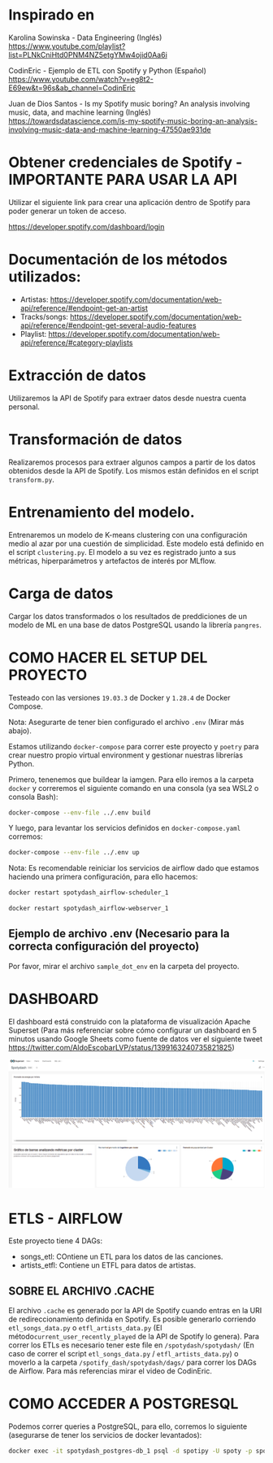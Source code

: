 # Inspirado en
Karolina Sowinska - Data Engineering (Inglés)
https://www.youtube.com/playlist?list=PLNkCniHtd0PNM4NZ5etgYMw4ojid0Aa6i

CodinEric - Ejemplo de ETL con Spotify y Python (Español)
https://www.youtube.com/watch?v=eg8t2-E69ew&t=96s&ab_channel=CodinEric

Juan de Dios Santos - Is my Spotify music boring? An analysis involving music, data, and machine learning (Inglés)
https://towardsdatascience.com/is-my-spotify-music-boring-an-analysis-involving-music-data-and-machine-learning-47550ae931de


# Obtener credenciales de Spotify - IMPORTANTE PARA USAR LA API
Utilizar el siguiente link para crear una aplicación dentro de Spotify para poder generar un token de acceso.

https://developer.spotify.com/dashboard/login

# Documentación de los métodos utilizados:
- Artistas: https://developer.spotify.com/documentation/web-api/reference/#endpoint-get-an-artist
- Tracks/songs: https://developer.spotify.com/documentation/web-api/reference/#endpoint-get-several-audio-features
- Playlist: https://developer.spotify.com/documentation/web-api/reference/#category-playlists

# Extracción de datos
Utilizaremos la API de Spotify para extraer datos desde nuestra cuenta personal.

# Transformación de datos
Realizaremos procesos para extraer algunos campos a partir de los datos obtenidos desde la API de Spotify. Los mismos están definidos en el script `transform.py`.

# Entrenamiento del modelo.
Entrenaremos un modelo de K-means clustering con una configuración medio al azar por una cuestión de simplicidad. Este modelo está definido en el script `clustering.py`. El modelo a su vez es registrado junto a sus métricas, hiperparámetros y artefactos de interés por MLflow.

# Carga de datos
Cargar los datos transformados o los resultados de preddiciones de un modelo de ML en una base de datos PostgreSQL usando la librería `pangres`.


# COMO HACER EL SETUP DEL PROYECTO
Testeado con las versiones `19.03.3` de Docker y `1.28.4` de Docker Compose.

Nota: Asegurarte de tener bien configurado el archivo `.env` (Mirar más abajo).

Estamos utilizando `docker-compose` para correr este proyecto y `poetry` para crear nuestro propio virtual environment y gestionar nuestras librerías Python.

Primero, tenenemos que buildear la iamgen. Para ello iremos a la carpeta `docker` y correremos el siguiente comando en una consola (ya sea WSL2 o consola Bash):

```bash
docker-compose --env-file ../.env build
```

Y luego, para levantar los servicios definidos en `docker-compose.yaml` corremos:
```bash
docker-compose --env-file ../.env up
```

Nota: Es recomendable reiniciar los servicios de airflow dado que estamos haciendo una primera configuración, para ello hacemos:

```bash
docker restart spotydash_airflow-scheduler_1
```

```bash
docker restart spotydash_airflow-webserver_1
```

## Ejemplo de archivo .env (Necesario para la correcta configuración del proyecto)
Por favor, mirar el archivo `sample_dot_env` en la carpeta del proyecto.


# DASHBOARD
El dashboard está construido con la plataforma de visualización Apache Superset (Para más referenciar sobre cómo configurar un dashboard en 5 minutos usando Google Sheets como fuente de datos ver el siguiente tweet https://twitter.com/AldoEscobarLVP/status/1399163240735821825)

![Superset Screen](/docs/screen_superset.png "Superset Screen")


# ETLS - AIRFLOW
Este proyecto tiene 4 DAGs:

* songs_etl: COntiene un ETL para los datos de las canciones.
* artists_etfl: Contiene un ETFL para datos de artistas.

## SOBRE EL ARCHIVO .CACHE
El archivo `.cache` es generado por la API de Spotify cuando entras en la URI de redireccionamiento definida en Spotify. Es posible generarlo corriendo `etl_songs_data.py` o `etfl_artists_data.py` (El método`current_user_recently_played` de la API de Spotify lo genera).
Para correr los ETLs es necesario tener este file en  `/spotydash/spotydash/` (En caso de correr el script `etl_songs_data.py` / `etfl_artists_data.py`) o moverlo a la carpeta `/spotify_dash/spotydash/dags/` para correr los DAGs de Airflow. Para más referencias mirar el video de CodinEric.

# COMO ACCEDER A POSTGRESQL
Podemos correr queries a PostgreSQL, para ello, corremos lo siguiente (asegurarse de tener los servicios de docker levantados):

```bash
docker exec -it spotydash_postgres-db_1 psql -d spotipy -U spoty -p spoty -p 5432
```
